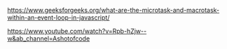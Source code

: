https://www.geeksforgeeks.org/what-are-the-microtask-and-macrotask-within-an-event-loop-in-javascript/

https://www.youtube.com/watch?v=Rpb-hZjw--w&ab_channel=Ashotofcode